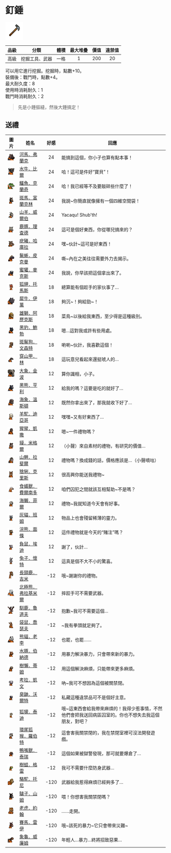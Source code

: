 # 釘錘

![img](images/item_pic_DC2.png)

|品級|分類|體積|最大堆疊|價值|違禁值|
|:--:|:--:|:--:|:--:|:--:|:--:|
|高級|挖掘工具、武器|一格|1|200|20|

可以用它進行挖掘。挖掘時，點數+10。\
裝備後：戰鬥時，點數+4。\
最大耐久度：8\
使用時消耗耐久：1\
戰鬥時消耗耐久：2

> 先是小錘摳縫，然後大錘搞定！

## 送禮

|圖片|姓名|好感|回應|
|:--:|--|:--:|--|
|![img](images/hippopotamus.png)|[河馬．弗蘭克](河馬．弗蘭克.md)|24|能搞到這個，你小子也算有點本事！|
|![img](images/AfricanBuffalo.png)|[水牛．比爾](水牛．比爾.md)|24|哈！這可是件好“寶貝”！|
|![img](images/crocodile.png)|[鱷魚．克蘭奇](鱷魚．克蘭奇.md)|24|哈！我已經等不及要敲碎些什麼了！|
|![img](images/zebra.png)|[斑馬．富蘭克林](斑馬．富蘭克林.md)|24|我說\~你簡直就像擁有一個四維空間袋！|
|![img](images/goat.png)|[山羊．威爾伯](山羊．威爾伯.md)|24|Yacaqu! Shub'th!|
|![img](images/DeerDolphin.png)|[鹿豚．理查德](鹿豚．理查德.md)|24|這可是個好東西，你從哪兒搞來的？|
|![img](images/Warthog.png)|[疣豬．哈庫拉](疣豬．哈庫拉.md)|24|嘿\~伙計\~這可是好東西！|
|![img](images/MarineIguana.png)|[鬣蜥．皮克曼](鬣蜥．皮克曼.md)|24|嘶\~內在之美往往需要外力去揭示。|
|![img](images/HoneyBadger.png)|[蜜獾．麥克斯](蜜獾．麥克斯.md)|24|我說，你早該把這個拿出來了。|
|![img](images/fox.png)|[狐貍．托馬斯](狐貍．托馬斯.md)|18|總算能有個趁手的家伙事了…|
|![img](images/rhinoceros.png)|[犀牛．伊萬](犀牛．伊萬.md)|18|夠沉\~！夠給勁\~！|
|![img](images/lion.png)|[雄獅．阿歷克斯](雄獅．阿歷克斯.md)|18|菜鳥\~以後給我東西，至少得是這種級別。|
|![img](images/BlackPanther.png)|[黑豹．鮑勃](黑豹．鮑勃.md)|18|嗯…這對我或許有些用處。|
|![img](images/SpottedHyaena.png)|[斑鬣狗．文森特](斑鬣狗．文森特.md)|18|喲喲\~伙計，我喜歡這個！|
|![img](images/pangolin.png)|[穿山甲．林](穿山甲．林.md)|18|這玩意兒看起來還挺唬人的…|
|![img](images/elephant.png)|[大象．金波](大象．金波.md)|12|算你識相，小子。|
|![img](images/BlackBear.png)|[黑熊．亨利](黑熊．亨利.md)|12|給我的嗎？這要是吃的就好了…|
|![img](images/walrus.png)|[海象．溫斯頓](海象．溫斯頓.md)|12|既然你拿出來了，那我就收下好了…|
|![img](images/Alpaca.png)|[羊駝．迪亞哥](羊駝．迪亞哥.md)|12|嘿嘿\~又有好東西了…|
|![img](images/chimpanzee.png)|[猩猩．凱撒](猩猩．凱撒.md)|12|嗯\~一件禮物嗎？|
|![img](images/tapir.png)|[貘．米格爾](貘．米格爾.md)|12|（小聲）來自素材的禮物，有研究的價值…|
|![img](images/Mandrill.png)|[山魈．拉斐爾](山魈．拉斐爾.md)|12|禮物嗎？換成錢的話，價格應該是…（小聲嘀咕）|
|![img](images/Lynx.png)|[猞猁．克里斯](猞猁．克里斯.md)|12|很高興你能送我禮物\~|
|![img](images/Anteater.png)|[食蟻獸．費爾南多](食蟻獸．費爾南多.md)|12|咱們囚犯之間就該互相幫助\~不是嗎？|
|![img](images/SeaOtter.png)|[海獺．菲爾](海獺．菲爾.md)|12|禮物\~我就知道今天會有好事。|
|![img](images/cat.png)|[灰貓．班姆](灰貓．班姆.md)|12|物品上也會殘留稀薄的靈力。|
|![img](images/Raccoon.png)|[浣熊．面條](浣熊．面條.md)|12|這件禮物就是今天的“賭注”嗎？|
|![img](images/Possum.png)|[負鼠．埃迪](負鼠．埃迪.md)|12|謝了，伙計…|
|![img](images/rabbit.png)|[兔子．懷特](兔子．懷特.md)|12|這真是個不大不小的驚喜。|
|![img](images/giraffe.png)|[長頸鹿．吉米](長頸鹿．吉米.md)|-12|哦\~謝謝你的禮物。|
|![img](images/PolarBear.png)|[北極熊．弗拉基米爾](北極熊．弗拉基米爾.md)|-12|摔跤手可不需要武器。|
|![img](images/reindeer.png)|[馴鹿．魯道夫](馴鹿．魯道夫.md)|-12|抱歉\~我可不需要這個…|
|![img](images/kangaroo.png)|[袋鼠．喬瑟夫](袋鼠．喬瑟夫.md)|-12|\~我有拳頭就足夠了。|
|![img](images/panda.png)|[熊貓．老李](熊貓．老李.md)|-12|也罷，也罷……|
|![img](images/Capybara.png)|[水豚．伯納德](水豚．伯納德.md)|-12|用暴力解決暴力，只會帶來新的暴力。|
|![img](images/sloth.png)|[樹懶．蒂姆](樹懶．蒂姆.md)|-12|用這個解決麻煩，只能帶來更多麻煩。|
|![img](images/Koala.png)|[考拉．凱文](考拉．凱文.md)|-12|吶\~我可不想因為這個被關禁閉。|
|![img](images/skunk.png)|[臭鼬．沃爾特](臭鼬．沃爾特.md)|-12|私藏這種違禁品可不是個好主意。|
|![img](images/meerkat.png)|[狐獴．泰迪](狐獴．泰迪.md)|-12|哦\~這東西會給我帶來麻煩的！我得少惹事情，不然他們會把我送回病區囚室的。你也不想失去我這個朋友，對吧？|
|![img](images/RingTailedLemur.png)|[環尾狐猴．羅伯特](環尾狐猴．羅伯特.md)|-12|這會害我關禁閉的，我在禁閉室裡可沒法開發遊戲。|
|![img](images/platypus.png)|[鴨嘴獸．泰瑞](鴨嘴獸．泰瑞.md)|-12|這個如果被獄警發現，那可就要爆倉了…|
|![img](images/Treefrog.png)|[樹蛙．格雷](樹蛙．格雷.md)|-12|我可不需要什麼防身武器…|
|![img](images/camel.png)|[駱駝．托尼](駱駝．托尼.md)|-120|武器給我惹得麻煩已經夠多了…|
|![img](images/donkey.png)|[驢子．山姆](驢子．山姆.md)|-120|喂！你想害我關禁閉嗎？|
|![img](images/tiger.png)|[老虎．約翰](老虎．約翰.md)|-120|……走開。|
|![img](images/horse.png)|[賽馬．雷伊](賽馬．雷伊.md)|-120|哦\~該死的暴力\~它只會帶來災難\~|
|![img](images/Tortoise.png)|[象龜．威廉姆](象龜．威廉姆.md)|-120|年輕人…暴力…終將招致惡果…|

